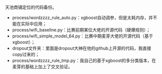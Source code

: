 天池商铺定位的代码备份。

- process/wordzzzz_rule_auto.py：xgboost自动调参，但是太耗内存，并不能在实际中应用；
- process/wifi_baseline.py：比赛前期某位大佬的开源代码（硬爆规则）；
- process/wifi_simple_model_64.py：比赛中期麦芽大佬的开源代码（基于xgboost）；
- dropout文件夹：里面是dropout大神在他的github上开源的代码，我直接copy过来的；
- process/wordzzzz_rule_tmp.py：我自己的基于xgboost的多分类版本，在麦芽的基础上加上了交叉验证。
